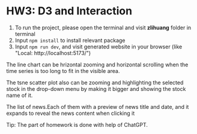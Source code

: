 # HW3: D3 and Interaction
1. To run the project, please open the terminal and visit **zlihuang** folder in terminal
2. Input  `npm install` to install relevant package 
3. Input  `npm run dev`, and visit generated website in your browser (like "Local:   http://localhost:5173/")

The line chart can be hrizontal zooming and horizontal scrolling when the time series is too long to fit in the visible area. 

The tsne scatter plot also can be zooming and highlighting the selected stock in the drop-down menu by making it bigger and showing the stock name of it.

The list of news.Each of them with a preview of news title and date, and it expands to reveal the news content when clicking it

Tip: The part of homework is done with help of ChatGPT.